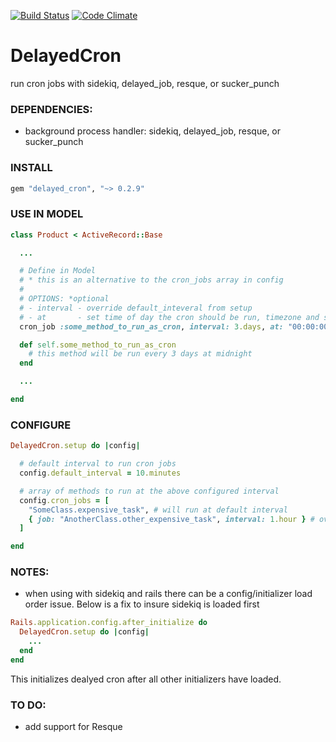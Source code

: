 [![Build Status](https://travis-ci.org/sellect/delayed_cron.png?branch=master)](https://travis-ci.org/sellect/delayed_cron)
[![Code Climate](https://codeclimate.com/github/sellect/delayed_cron.png?branch=master)](https://codeclimate.com/github/sellect/delayed_cron)

# DelayedCron
run cron jobs with sidekiq, delayed_job, resque, or sucker_punch

### DEPENDENCIES:
- background process handler: sidekiq, delayed_job, resque, or sucker_punch

### INSTALL

```ruby
gem "delayed_cron", "~> 0.2.9"
```

### USE IN MODEL
```ruby
class Product < ActiveRecord::Base

  ...

  # Define in Model
  # * this is an alternative to the cron_jobs array in config
  #
  # OPTIONS: *optional
  # - interval - override default_inteveral from setup
  # - at       - set time of day the cron should be run, timezone and seconds are optional
  cron_job :some_method_to_run_as_cron, interval: 3.days, at: "00:00:00 -0400"

  def self.some_method_to_run_as_cron
    # this method will be run every 3 days at midnight
  end

  ...

end
```

### CONFIGURE
```ruby
DelayedCron.setup do |config|

  # default interval to run cron jobs
  config.default_interval = 10.minutes

  # array of methods to run at the above configured interval
  config.cron_jobs = [
    "SomeClass.expensive_task", # will run at default interval
    { job: "AnotherClass.other_expensive_task", interval: 1.hour } # override default
  ]

end
```

### NOTES:

- when using with sidekiq and rails there can be a config/initializer load order issue. Below is a fix to insure sidekiq is loaded first
```ruby
Rails.application.config.after_initialize do  
  DelayedCron.setup do |config|
    ...
  end
end
```
This initializes dealyed cron after all other initializers have loaded.


### TO DO:
- add support for Resque
